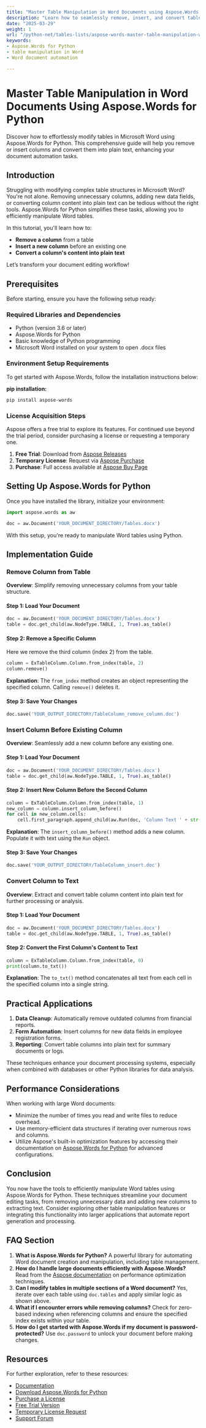 ```yaml
---
title: "Master Table Manipulation in Word Documents using Aspose.Words for Python"
description: "Learn how to seamlessly remove, insert, and convert table columns in Word documents with Aspose.Words for Python. Streamline your document editing tasks efficiently."
date: "2025-03-29"
weight: 1
url: "/python-net/tables-lists/aspose-words-master-table-manipulation-word-documents/"
keywords:
- Aspose.Words for Python
- table manipulation in Word
- Word document automation

---
```


# Master Table Manipulation in Word Documents Using Aspose.Words for Python

Discover how to effortlessly modify tables in Microsoft Word using Aspose.Words for Python. This comprehensive guide will help you remove or insert columns and convert them into plain text, enhancing your document automation tasks.

## Introduction

Struggling with modifying complex table structures in Microsoft Word? You're not alone. Removing unnecessary columns, adding new data fields, or converting column content into plain text can be tedious without the right tools. Aspose.Words for Python simplifies these tasks, allowing you to efficiently manipulate Word tables.

In this tutorial, you'll learn how to:
- **Remove a column** from a table
- **Insert a new column** before an existing one
- **Convert a column's content into plain text**

Let’s transform your document editing workflow!

## Prerequisites

Before starting, ensure you have the following setup ready:

### Required Libraries and Dependencies
- Python (version 3.6 or later)
- Aspose.Words for Python
- Basic knowledge of Python programming
- Microsoft Word installed on your system to open .docx files

### Environment Setup Requirements
To get started with Aspose.Words, follow the installation instructions below:

**pip installation:**
```bash
pip install aspose-words
```

### License Acquisition Steps
Aspose offers a free trial to explore its features. For continued use beyond the trial period, consider purchasing a license or requesting a temporary one.
1. **Free Trial**: Download from [Aspose Releases](https://releases.aspose.com/words/python/)
2. **Temporary License**: Request via [Aspose Purchase](https://purchase.aspose.com/temporary-license/)
3. **Purchase**: Full access available at [Aspose Buy Page](https://purchase.aspose.com/buy)

## Setting Up Aspose.Words for Python

Once you have installed the library, initialize your environment:
```python
import aspose.words as aw

doc = aw.Document('YOUR_DOCUMENT_DIRECTORY/Tables.docx')
```
With this setup, you're ready to manipulate Word tables using Python.

## Implementation Guide

### Remove Column from Table
**Overview**: Simplify removing unnecessary columns from your table structure.

#### Step 1: Load Your Document
```python
doc = aw.Document('YOUR_DOCUMENT_DIRECTORY/Tables.docx')
table = doc.get_child(aw.NodeType.TABLE, 1, True).as_table()
```

#### Step 2: Remove a Specific Column
Here we remove the third column (index 2) from the table.
```python
column = ExTableColumn.Column.from_index(table, 2)
column.remove()
```
**Explanation**: The `from_index` method creates an object representing the specified column. Calling `remove()` deletes it.

#### Step 3: Save Your Changes
```python
doc.save('YOUR_OUTPUT_DIRECTORY/TableColumn_remove_column.doc')
```

### Insert Column Before Existing Column
**Overview**: Seamlessly add a new column before any existing one.

#### Step 1: Load Your Document
```python
doc = aw.Document('YOUR_DOCUMENT_DIRECTORY/Tables.docx')
table = doc.get_child(aw.NodeType.TABLE, 1, True).as_table()
```

#### Step 2: Insert New Column Before the Second Column
```python
column = ExTableColumn.Column.from_index(table, 1)
new_column = column.insert_column_before()
for cell in new_column.cells:
    cell.first_paragraph.append_child(aw.Run(doc, 'Column Text ' + str(new_column.index_of(cell))))
```
**Explanation**: The `insert_column_before()` method adds a new column. Populate it with text using the `Run` object.

#### Step 3: Save Your Changes
```python
doc.save('YOUR_OUTPUT_DIRECTORY/TableColumn_insert.doc')
```

### Convert Column to Text
**Overview**: Extract and convert table column content into plain text for further processing or analysis.

#### Step 1: Load Your Document
```python
doc = aw.Document('YOUR_DOCUMENT_DIRECTORY/Tables.docx')
table = doc.get_child(aw.NodeType.TABLE, 1, True).as_table()
```

#### Step 2: Convert the First Column's Content to Text
```python
column = ExTableColumn.Column.from_index(table, 0)
print(column.to_txt())
```
**Explanation**: The `to_txt()` method concatenates all text from each cell in the specified column into a single string.

## Practical Applications
1. **Data Cleanup**: Automatically remove outdated columns from financial reports.
2. **Form Automation**: Insert columns for new data fields in employee registration forms.
3. **Reporting**: Convert table columns into plain text for summary documents or logs.

These techniques enhance your document processing systems, especially when combined with databases or other Python libraries for data analysis.

## Performance Considerations
When working with large Word documents:
- Minimize the number of times you read and write files to reduce overhead.
- Use memory-efficient data structures if iterating over numerous rows and columns.
- Utilize Aspose's built-in optimization features by accessing their documentation on [Aspose.Words for Python](https://reference.aspose.com/words/python-net/) for advanced configurations.

## Conclusion
You now have the tools to efficiently manipulate Word tables using Aspose.Words for Python. These techniques streamline your document editing tasks, from removing unnecessary data and adding new columns to extracting text. Consider exploring other table manipulation features or integrating this functionality into larger applications that automate report generation and processing.

## FAQ Section
1. **What is Aspose.Words for Python?** A powerful library for automating Word document creation and manipulation, including table management.
2. **How do I handle large documents efficiently with Aspose.Words?** Read from the [Aspose documentation](https://reference.aspose.com/words/python-net/) on performance optimization techniques.
3. **Can I modify tables in multiple sections of a Word document?** Yes, iterate over each table using `doc.tables` and apply similar logic as shown above.
4. **What if I encounter errors while removing columns?** Check for zero-based indexing when referencing columns and ensure the specified index exists within your table.
5. **How do I get started with Aspose.Words if my document is password-protected?** Use `doc.password` to unlock your document before making changes.

## Resources
For further exploration, refer to these resources:
- [Documentation](https://reference.aspose.com/words/python-net/)
- [Download Aspose.Words for Python](https://releases.aspose.com/words/python/)
- [Purchase a License](https://purchase.aspose.com/buy)
- [Free Trial Version](https://releases.aspose.com/words/python/)
- [Temporary License Request](https://purchase.aspose.com/temporary-license/)
- [Support Forum](https://forum.aspose.com/c/words/10)